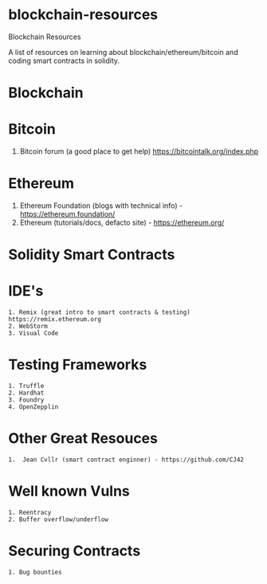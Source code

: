 # blockchain-resources
Blockchain Resources

A list of resources on learning about blockchain/ethereum/bitcoin and coding smart contracts in solidity. 

Blockchain
==========



Bitcoin
=======

  1. Bitcoin forum (a good place to get help) https://bitcointalk.org/index.php


Ethereum
========
  1. Ethereum Foundation (blogs with technical info) - https://ethereum.foundation/
  2. Ethereum (tutorials/docs, defacto site) - https://ethereum.org/
  

Solidity Smart Contracts
========================

  IDE's
  =====
    1. Remix (great intro to smart contracts & testing) https://remix.ethereum.org
    2. WebStorm
    3. Visual Code
    
  Testing Frameworks
  ==================
    1. Truffle
    2. Hardhat
    3. Foundry
    4. OpenZepplin
    
    
  Other Great Resouces
  ====================
    1.  Jean Cvllr (smart contract enginner) - https://github.com/CJ42
    
  Well known Vulns
  ================
    1. Reentracy
    2. Buffer overflow/underflow
    
  Securing Contracts
  ==================
    1. Bug bounties
    

